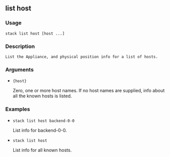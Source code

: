 ## list host

### Usage

`stack list host [host ...]`

### Description


	List the Appliance, and physical position info for a list of hosts.

	

### Arguments

* `{host}`

   Zero, one or more host names. If no host names are supplied, info about
	all the known hosts is listed.


### Examples

* `stack list host backend-0-0`

   List info for backend-0-0.

* `stack list host`

   List info for all known hosts.



